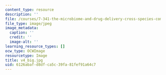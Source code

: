 ```yaml
---
content_type: resource
description: ''
file: /courses/7-341-the-microbiome-and-drug-delivery-cross-species-communication-in-health-and-disease-spring-2018/6126abafd8dfca5c39fa81fef91a64c7_v4_big.jpg
file_type: image/jpeg
image_metadata:
  caption: ''
  credit: ''
  image-alt: ''
learning_resource_types: []
ocw_type: OCWImage
resourcetype: Image
title: v4_big.jpg
uid: 6126abaf-d8df-ca5c-39fa-81fef91a64c7
---
```

